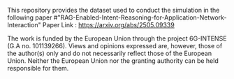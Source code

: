 This repository provides the dataset used to conduct the simulation in the following paper #"RAG-Enabled-Intent-Reasoning-for-Application-Network-Interaction" 
Paper Link : https://arxiv.org/abs/2505.09339

The work is funded by the European Union through the project 6G-INTENSE (G.A no. 101139266). Views and opinions expressed are, however, those of the author(s) only and do not necessarily reflect those of the European Union. Neither the European Union nor the granting authority can be held responsible for them.
